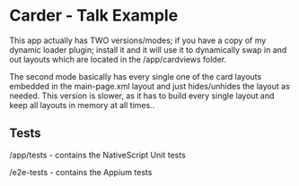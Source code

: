 # Carder - Talk Example

This app actually has TWO versions/modes; if you have a copy of my dynamic loader plugin; install it and it will use it to dynamically swap in and out layouts which are located in the /app/cardviews folder.

The second mode basically has every single one of the card layouts embedded in the main-page.xml layout and just hides/unhides the layout as needed.   This version is slower, as it has to build every single layout and keep all layouts in memory at all times..

## Tests

/app/tests - contains the NativeScript Unit tests

/e2e-tests - contains the Appium tests

